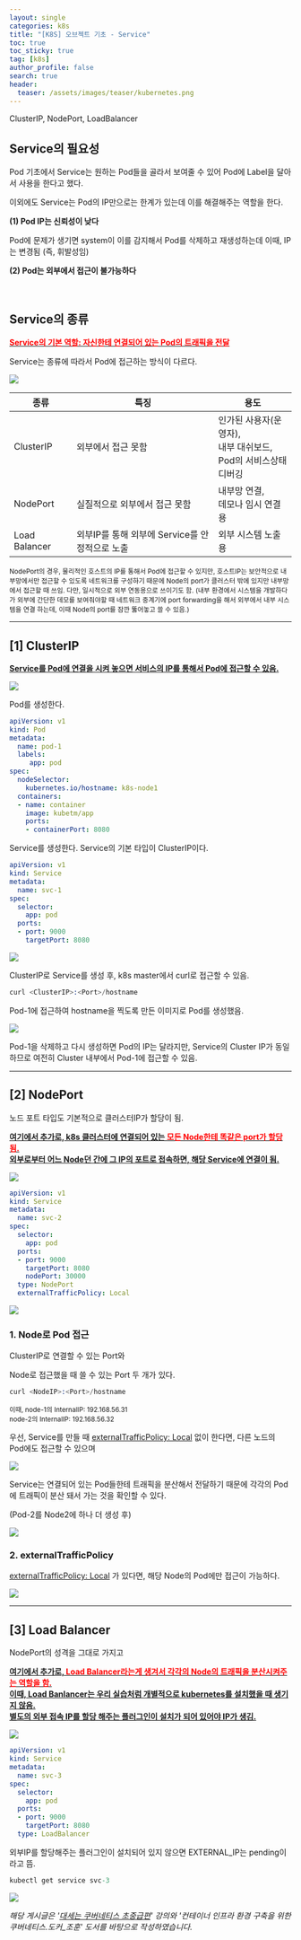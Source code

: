 ```yaml
---
layout: single  
categories: k8s
title: "[K8S] 오브젝트 기초 - Service"
toc: true
toc_sticky: true
tag: [k8s]
author_profile: false
search: true
header:
  teaser: /assets/images/teaser/kubernetes.png
---
```


ClusterIP, NodePort, LoadBalancer
<br/>

## Service의 필요성

Pod 기초에서 Service는 원하는 Pod들을 골라서 보여줄 수 있어 Pod에 Label을 달아서 사용을 한다고 했다.

이외에도 Service는 Pod의 IP만으로는 한계가 있는데 이를 해결해주는 역할을 한다.

**(1) Pod IP는 신뢰성이 낮다**

Pod에 문제가 생기면 system이 이를 감지해서 Pod를 삭제하고 재생성하는데 이때, IP는 변경됨 (즉, 휘발성임)

**(2) Pod는 외부에서 접근이 불가능하다**

<br/>

## Service의 종류

**<u><span style="color:#ff0000">Service의 기본 역할: 자신한테 연결되어 있는 Pod의 트래픽을 전달</span></u>**

Service는 종류에 따라서 Pod에 접근하는 방식이 다르다. 

<img src="/assets/images/2023-10-06-k8s/Service.jpg" /><br/>

| 종류 | 특징 | 용도 |
|----|----------|------|
|ClusterIP|외부에서 접근 못함|인가된 사용자(운영자),<br>내부 대쉬보드,<br>Pod의 서비스상태 디버깅|
|NodePort|실질적으로 외부에서 접근 못함|내부망 연결,<br>데모나 임시 연결용|
|Load Balancer|외부IP를 통해 외부에 Service를 안정적으로 노출|외부 시스템 노출용|

<small>NodePort의 경우, 물리적인 호스트의 IP를 통해서 Pod에 접근할 수 있지만, 호스트IP는 보안적으로 내부망에서만 접근할 수 있도록 네트워크를 구성하기 때문에 Node의 port가 클러스터 밖에 있지만 내부망에서 접근할 때 쓰임. 다만, 일시적으로 외부 연동용으로 쓰이기도 함. (내부 환경에서 시스템을 개발하다가 외부에 간단한 데모를 보여줘야할 때 네트워크 중계기에 port forwarding을 해서 외부에서 내부 시스템을 연결 하는데, 이때 Node의 port를 잠깐 뚫어놓고 쓸 수 있음.)</small>

---

## [1] ClusterIP

**<u>Service를 Pod에 연결을 시켜 놓으면 서비스의 IP를 통해서 Pod에 접근할 수 있음.</u>**

<img src="/assets/images/2023-10-06-k8s/ClusterIP.jpg" /><br/>

Pod를 생성한다. 

```yaml
apiVersion: v1
kind: Pod
metadata:
  name: pod-1
  labels:
     app: pod
spec:
  nodeSelector:
    kubernetes.io/hostname: k8s-node1
  containers:
  - name: container
    image: kubetm/app
    ports:
    - containerPort: 8080
```

Service를 생성한다. Service의 기본 타입이 ClusterIP이다.

```yaml
apiVersion: v1
kind: Service
metadata:
  name: svc-1
spec:
  selector:
    app: pod
  ports:
  - port: 9000
    targetPort: 8080
```

<img src="/assets/images/2023-10-06-k8s/dash1.png" /><br/>


ClusterIP로 Service를 생성 후, k8s master에서 curl로 접근할 수 있음.


```s
curl <ClusterIP>:<Port>/hostname
```

Pod-1에 접근하여 hostname을 찍도록 만든 이미지로 Pod를 생성했음.

<img src="/assets/images/2023-10-06-k8s/xshell1.png" /><br/>

Pod-1을 삭제하고 다시 생성하면 Pod의 IP는 달라지만, Service의 Cluster IP가 동일하므로 여전히 Cluster 내부에서 Pod-1에 접근할 수 있음.

---

## [2] NodePort

노드 포트 타입도 기본적으로 클러스터IP가 할당이 됨.

**<u>여기에서 추가로, k8s 클러스터에 연결되어 있는 <span style="color:#ff0000">모든 Node한테 똑같은 port가 할당됨.</span><br>외부로부터 어느 Node던 간에 그 IP의 포트로 접속하면, 해당 Service에 연결이 됨.</u>**

<img src="/assets/images/2023-10-06-k8s/NodePort.jpg" /><br/>

```yaml
apiVersion: v1
kind: Service
metadata:
  name: svc-2
spec:
  selector:
    app: pod
  ports:
  - port: 9000
    targetPort: 8080
    nodePort: 30000
  type: NodePort
  externalTrafficPolicy: Local
```

<img src="/assets/images/2023-10-06-k8s/dash2.png" /><br/>

### 1. Node로 Pod 접근

ClusterIP로 연결할 수 있는 Port와

Node로 접근했을 때 쓸 수 있는 Port 두 개가 있다.


```s
curl <NodeIP>:<Port>/hostname
```

<small>이때, node-1의 InternalIP: 192.168.56.31   
node-2의 InternalIP: 192.168.56.32</small>


우선, Service를 만들 때 <u>externalTrafficPolicy: Local</u> 없이 한다면, 다른 노드의 Pod에도 접근할 수 있으며

<img src="/assets/images/2023-10-06-k8s/xshell2.png" /><br/>

Service는 연결되어 있는 Pod들한테 트래픽을 분산해서 전달하기 때문에 각각의 Pod에 트래픽이 분산 돼서 가는 것을 확인할 수 있다.

(Pod-2를 Node2에 하나 더 생성 후)

<img src="/assets/images/2023-10-06-k8s/xshell3.png" /><br/>

### 2. externalTrafficPolicy

<u>externalTrafficPolicy: Local</u> 가 있다면, 해당 Node의 Pod에만 접근이 가능하다.

<img src="/assets/images/2023-10-06-k8s/xshell4.png" /><br/>


---

## [3] Load Balancer

NodePort의 성격을 그대로 가지고

**<u>여기에서 추가로, <span style="color:#ff0000">Load Balancer라는게 생겨서 각각의 Node의 트래픽을 분산시켜주는 역할을 함.</span><br>이때, Load Banlancer는 우리 실습처럼 개별적으로 kubernetes를 설치했을 때 생기지 않음.<br>별도의 외부 접속 IP를 할당 해주는 플러그인이 설치가 되어 있어야 IP가 생김.</u>**

<img src="/assets/images/2023-10-06-k8s/Load Balancer.jpg" /><br/>

```yaml
apiVersion: v1
kind: Service
metadata:
  name: svc-3
spec:
  selector:
    app: pod
  ports:
  - port: 9000
    targetPort: 8080
  type: LoadBalancer
```
외부IP를 할당해주는 플러그인이 설치되어 있지 않으면 EXTERNAL_IP는 pending이라고 뜸.

```s
kubectl get service svc-3
```

<img src="/assets/images/2023-10-06-k8s/xshell4.png" /><br/>

*해당 게시글은 '[대세는 쿠버네티스 초중급편](https://www.inflearn.com/course/%EC%BF%A0%EB%B2%84%EB%84%A4%ED%8B%B0%EC%8A%A4-%EA%B8%B0%EC%B4%88?gad=1&gclid=CjwKCAjwvfmoBhAwEiwAG2tqzAD7E333fVc-gkDWnwIGPKATXtXbd3yC2CaV8GF4w-Ha70ouUlGIlRoCBlAQAvD_BwE)' 강의와 '컨테이너 인프라 환경 구축을 위한 쿠버네티스.도커_조훈' 도서를 바탕으로 작성하였습니다.*